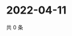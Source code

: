 # 2022-04-11

共 0 条

<!-- BEGIN WEIBO -->
<!-- 最后更新时间 Mon Apr 11 2022 15:13:44 GMT+0800 (China Standard Time) -->

<!-- END WEIBO -->
